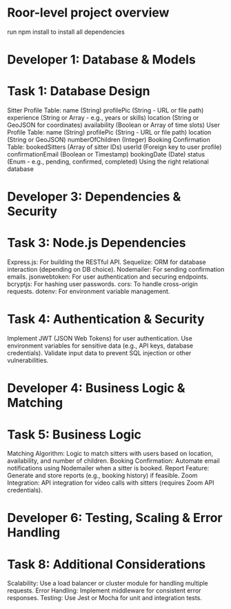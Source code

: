 # Roor-level project overview

run npm install to install all dependencies

# Developer 1: Database & Models
# Task 1: Database Design
Sitter Profile Table:
	name (String)
	profilePic (String - URL or file path)
	experience (String or Array - e.g., years or skills)
	location (String or GeoJSON for coordinates)
	availability (Boolean or Array of time slots)
User Profile Table:
	name (String)
	profilePic (String - URL or file path)
	location (String or GeoJSON)
	numberOfChildren (Integer)
Booking Confirmation Table:
	 bookedSitters (Array of sitter IDs)
	userId (Foreign key to user profile)
	confirmationEmail (Boolean or Timestamp)
	bookingDate (Date)
	status (Enum - e.g., pending, confirmed, completed)
Using  the right relational database

# Developer 3: Dependencies & Security
# Task 3: Node.js Dependencies
Express.js: For building the RESTful API.
	 Sequelize: ORM for database interaction (depending on DB choice).
	Nodemailer: For sending confirmation emails.
	jsonwebtoken: For user authentication and securing endpoints.
	bcryptjs: For hashing user passwords.
	cors: To handle cross-origin requests.
	dotenv: For environment variable management.
# Task 4: Authentication & Security
Implement JWT (JSON Web Tokens) for user authentication.
	Use environment variables for sensitive data (e.g., API keys, database credentials).
	Validate input data to prevent SQL injection or other vulnerabilities.

# Developer 4: Business Logic & Matching
# Task 5: Business Logic
Matching Algorithm: Logic to match sitters with users based on location, availability, and number of children.
Booking Confirmation: Automate email notifications using Nodemailer when a sitter is booked.
Report Feature: Generate and store reports (e.g., booking history) if feasible.
Zoom Integration: API integration for video calls with sitters (requires Zoom API credentials).

# Developer 6: Testing, Scaling & Error Handling
# Task 8: Additional Considerations
Scalability: Use a load balancer or cluster module for handling multiple requests.
Error Handling: Implement middleware for consistent error responses.
Testing: Use Jest or Mocha for unit and integration tests.